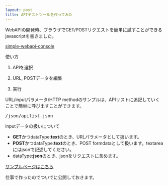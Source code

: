 ```yaml
---
layout: post
title: APIテストツールを作ってみた
---
```


WebAPIの開発時、ブラウザでGET/POSTリクエストを簡単に試すことができるjavascriptを書きました。

[simple-webapi-console](https://github.com/kentayamamoto/simple-webapi-console)

使い方

1. APIを選択

2. URL, POSTデータを編集

3. 実行

URL/inputパラメータ/HTTP methodのサンプルは、APIリストに追記していくことで簡単に呼び出すことができます。
<pre>/json/apilist.json</pre>

inputデータの扱いについて
* **GET**かつdataType:**text**のとき、URLパラメータとして扱います。
* **POST**かつdataType:**text**のとき、POST formdataとして扱います。textareaにはjsonで記述してください。
* dataType:**json**のとき、jsonをリクエストに含めます。

[サンプルページはこちら](http://kentayamamoto.github.io/pages/apitest/index.html)

仕事で作ったのでついでに公開しておきます。
